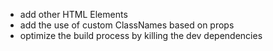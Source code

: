 - add other HTML Elements
- add the use of custom ClassNames based on props
- optimize the build process by killing the dev dependencies